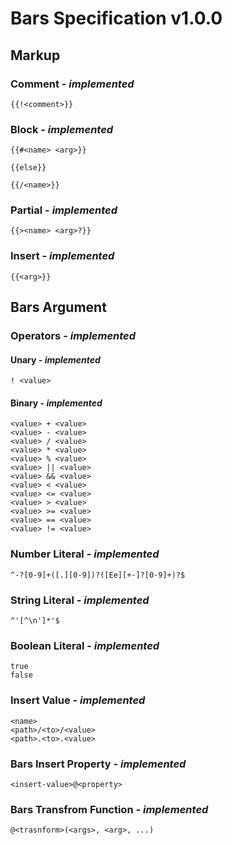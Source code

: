 # Bars Specification v1.0.0

## Markup

### Comment - *implemented*

```bars
{{!<comment>}}
```

### Block - *implemented*

```bars
{{#<name> <arg>}}

{{else}}

{{/<name>}}
```

### Partial - *implemented*

```bars
{{><name> <arg>?}}
```

### Insert - *implemented*

```bars
{{<arg>}}
```

## Bars Argument

### Operators - *implemented*

#### Unary - *implemented*

```bars
! <value>
```

#### Binary - *implemented*

```bars
<value> + <value>
<value> - <value>
<value> / <value>
<value> * <value>
<value> % <value>
<value> || <value>
<value> && <value>
<value> < <value>
<value> <= <value>
<value> > <value>
<value> >= <value>
<value> == <value>
<value> != <value>
```

### Number Literal - *implemented*

```bars
^-?[0-9]+([.][0-9])?([Ee][+-]?[0-9]+)?$
```

### String Literal - *implemented*

```bars
^'[^\n']*'$
```

### Boolean Literal - *implemented*

```bars
true
false
```

### Insert Value - *implemented*

```bars
<name>
<path>/<to>/<value>
<path>.<to>.<value>
```

### Bars Insert Property - *implemented*

```bars
<insert-value>@<property>
```

### Bars Transfrom Function - *implemented*

```bars
@<trasnform>(<args>, <arg>, ...)
```
